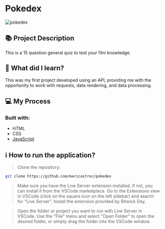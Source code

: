 # Pokedex
![pokedex](https://github.com/maricastroc/pokedex/assets/121824373/b7aaba43-5865-4def-84a9-ef151b5446bc)

## 📚 Project Description

This is a 15 question general quiz to test your film knowledge.

## 📌 What did I learn?

This was my first project developed using an API, providing me with the opportunity to work with requests, data rendering, and data processing.

## 💻 My Process
### Built with:

- HTML
- CSS
- [JavaScript](https://www.javascript.com/)

## ℹ️ How to run the application?

> Clone the repository:

```bash
git clone https://github.com/maricastroc/pokedex
```

> Make sure you have the Live Server extension installed. If not, you can install it from the VSCode marketplace. Go to the Extensions view in VSCode (click on the square icon on the left sidebar) and search for "Live Server". Install the extension provided by Ritwick Dey.

> Open the folder or project you want to run with Live Server in VSCode. Use the "File" menu and select "Open Folder" to open the desired folder, or simply drag the folder into the VSCode window.
